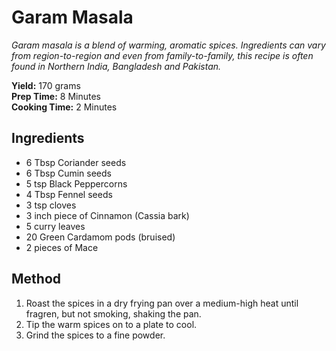 # Garam Masala

*Garam masala is a blend of warming, aromatic spices. Ingredients can vary from region-to-region and even from family-to-family, this recipe is often found in Northern India, Bangladesh and Pakistan.*

**Yield:** 170 grams   
**Prep Time:** 8 Minutes   
**Cooking Time:** 2 Minutes   

## Ingredients
- 6 Tbsp Coriander seeds
- 6 Tbsp Cumin seeds
- 5 tsp Black Peppercorns
- 4 Tbsp Fennel seeds
- 3 tsp cloves
- 3 inch piece of Cinnamon (Cassia bark)
- 5 curry leaves
- 20 Green Cardamom pods (bruised)
- 2 pieces of Mace

## Method
1. Roast the spices in a dry frying pan over a medium-high heat until fragren, but not smoking, shaking the pan.
2. Tip the warm spices on to a plate to cool.
3. Grind the spices to a fine powder.

